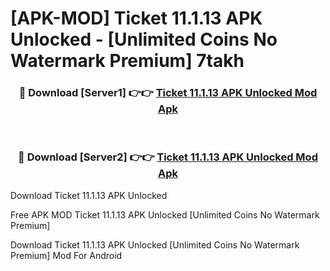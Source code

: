 # [APK-MOD] Ticket 11.1.13 APK Unlocked - [Unlimited Coins No Watermark Premium] 7takh



<div align="center">
<h3>🔴 Download [Server1] 👉👉 <a href="https://momento.my/?title=Ticket_11.1.13_APK_Unlocked">Ticket 11.1.13 APK Unlocked Mod Apk</a></h3><br>

<h3>🔴 Download [Server2] 👉👉 <a href="https://momento.my/?title=Ticket_11.1.13_APK_Unlocked">Ticket 11.1.13 APK Unlocked Mod Apk</a></h3>
</div>



Download Ticket 11.1.13 APK Unlocked 

Free APK MOD Ticket 11.1.13 APK Unlocked [Unlimited Coins No Watermark Premium]

Download Ticket 11.1.13 APK Unlocked [Unlimited Coins No Watermark Premium] Mod For Android
